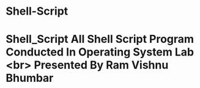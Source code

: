 # Shell-Script
# Shell_Script All Shell Script Program Conducted In Operating System Lab &lt;br> Presented By Ram Vishnu Bhumbar
